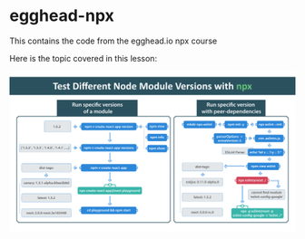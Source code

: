 # egghead-npx
This contains the code from the egghead.io npx course

Here is the topic covered in this lesson:

![image of flowchart covering the lesson](../../flow-chart-downloads-execute-npm-package-binaries-with-the-npx-package-runner/03-test-different-node-module-versions-with-npx.png)